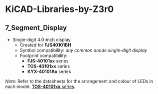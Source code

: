 # KiCAD-Libraries-by-Z3r0

## 7_Segment_Display

- Single-digit 4.0-inch display
    - Created for **FJS40101BH**
    - Symbol compatibility: *any common anode single-digit display*
    - Footprint compatibility:
        - **FJS-40101xx** series
        - **TOS-40101xx** series
        - **KYX-40101Ax** series

*Note:* Refer to the datasheets for the arrangement and colour of LEDs in each model. [**TOS-40101xx** series](https://www.alldatasheet.com/datasheet-pdf/view/120146/ETC1/TOS-40101BH.html).